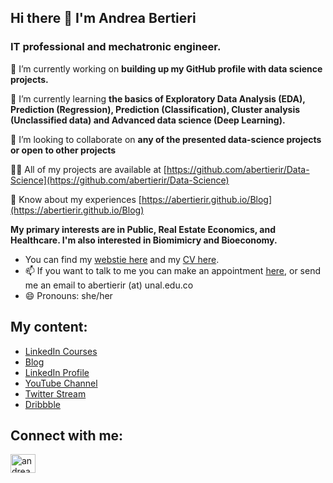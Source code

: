 ## Hi there 👋  I'm Andrea Bertieri

### IT professional  and mechatronic engineer.

🔭 I’m currently working on **building up my GitHub profile with data science projects.**

🌱 I’m currently learning **the basics of Exploratory Data Analysis (EDA), Prediction (Regression), Prediction (Classification), Cluster analysis (Unclassified data) and Advanced data science (Deep Learning).**

👯 I’m looking to collaborate on **any of the presented data-science projects or open to other projects**

👨‍💻 All of my projects are available at [https://github.com/abertierir/Data-Science](https://github.com/abertierir/Data-Science)

📄 Know about my experiences [https://abertierir.github.io/Blog](https://abertierir.github.io/Blog)

**My primary interests are in Public, Real Estate Economics, and Healthcare. I'm also interested in Biomimicry and Bioeconomy.**

- You can find my [webstie here](https://abertierir.github.io) and my [CV here](https://abertierir.github.io/documents/Andrea%20Bertieri_Switzerland.pdf).
- 📫 If you want to talk to me you can make an appointment [here](https://calendly.com/abertierir/30min), or send me an email to abertierir (at) unal.edu.co
- 😄 Pronouns: she/her

**My content:**
---
- [LinkedIn Courses](https://www.linkedin.com/learning/instructors/ray-villalobos)
- [Blog](https://raybo.org/)
- [LinkedIn Profile](https://www.linkedin.com/in/planetoftheweb)
- [YouTube Channel](https://www.youtube.com/planetoftheweb)
- [Twitter Stream](https://twitter.com/planetoftheweb)
- [Dribbble](https://dribbble.com/planetoftheweb)

**Connect with me:**
---
<p align="left">
<a href="https://www.linkedin.com/in/andrea-bertieri-b61956106/" target="blank"><img align="center" src="https://raw.githubusercontent.com/rahuldkjain/github-profile-readme-generator/master/src/images/icons/Social/linked-in-alt.svg" alt="andrea-bertieri" height="30" width="40" /></a>
</p>
